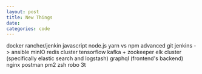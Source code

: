 ```yaml
---
layout: post
title: New Things
date:
categories: code
---
```

docker
rancher/jenkin
javascript
node.js
yarn vs npm
advanced git
jenkins -> ansible
minIO
redis cluster
tensorflow
kafka + zookeeper
elk cluster (specifically elastic search and logstash)
graphql (frontend's backend)
nginx
postman
pm2
zsh
robo 3t

